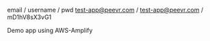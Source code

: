 email               / username           / pwd
test-app@peevr.com / test-app@peevr.com / mD1hV8sX3vG1

Demo app using AWS-Amplify
